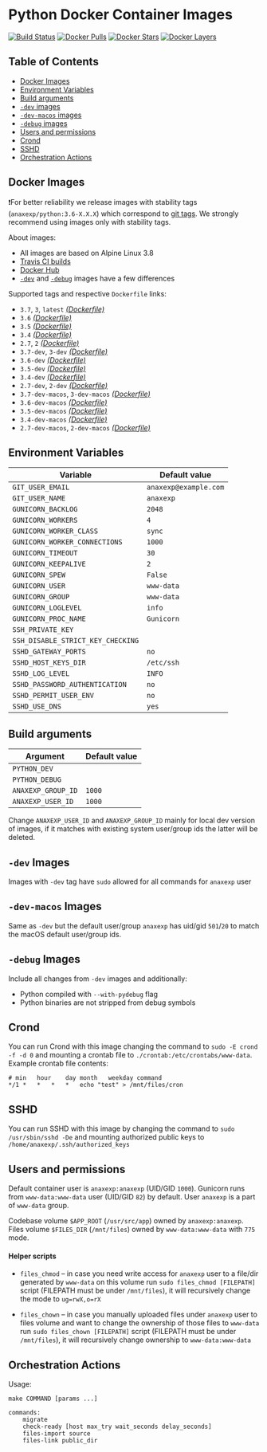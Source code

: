 # Python Docker Container Images

[![Build Status](https://travis-ci.com/anaxexp/python.svg?branch=master)](https://travis-ci.com/anaxexp/python)
[![Docker Pulls](https://img.shields.io/docker/pulls/anaxexp/python.svg)](https://hub.docker.com/r/anaxexp/python)
[![Docker Stars](https://img.shields.io/docker/stars/anaxexp/python.svg)](https://hub.docker.com/r/anaxexp/python)
[![Docker Layers](https://images.microbadger.com/badges/image/anaxexp/python.svg)](https://microbadger.com/images/anaxexp/python)

## Table of Contents

* [Docker Images](#docker-images)
* [Environment Variables](#environment-variables)
* [Build arguments](#build-arguments)    
* [`-dev` images](#-dev-images)
* [`-dev-macos` images](#-dev-macos-images)
* [`-debug` images](#-debug-images)
* [Users and permissions](#users-and-permissions)
* [Crond](#crond)
* [SSHD](#sshd)
* [Orchestration Actions](#orchestration-actions)

## Docker Images

❗For better reliability we release images with stability tags (`anaxexp/python:3.6-X.X.X`) which correspond to [git tags](https://github.com/anaxexp/python/releases). We strongly recommend using images only with stability tags. 

About images:

* All images are based on Alpine Linux 3.8
* [Travis CI builds](https://travis-ci.com/anaxexp/python) 
* [Docker Hub](https://hub.docker.com/r/anaxexp/python) 
* [`-dev`](#-dev-images) and [`-debug`](#-debug-images) images have a few differences

Supported tags and respective `Dockerfile` links:

* `3.7`, `3`, `latest` [_(Dockerfile)_](https://github.com/anaxexp/python/tree/master/Dockerfile)
* `3.6` [_(Dockerfile)_](https://github.com/anaxexp/python/tree/master/Dockerfile)
* `3.5` [_(Dockerfile)_](https://github.com/anaxexp/python/tree/master/Dockerfile)
* `3.4` [_(Dockerfile)_](https://github.com/anaxexp/python/tree/master/Dockerfile)
* `2.7`, `2` [_(Dockerfile)_](https://github.com/anaxexp/python/tree/master/Dockerfile)
* `3.7-dev`, `3-dev` [_(Dockerfile)_](https://github.com/anaxexp/python/tree/master/Dockerfile)
* `3.6-dev` [_(Dockerfile)_](https://github.com/anaxexp/python/tree/master/Dockerfile)
* `3.5-dev` [_(Dockerfile)_](https://github.com/anaxexp/python/tree/master/Dockerfile)
* `3.4-dev` [_(Dockerfile)_](https://github.com/anaxexp/python/tree/master/Dockerfile)
* `2.7-dev`, `2-dev` [_(Dockerfile)_](https://github.com/anaxexp/python/tree/master/Dockerfile)
* `3.7-dev-macos`, `3-dev-macos` [_(Dockerfile)_](https://github.com/anaxexp/python/tree/master/Dockerfile)
* `3.6-dev-macos` [_(Dockerfile)_](https://github.com/anaxexp/python/tree/master/Dockerfile)
* `3.5-dev-macos` [_(Dockerfile)_](https://github.com/anaxexp/python/tree/master/Dockerfile)
* `3.4-dev-macos` [_(Dockerfile)_](https://github.com/anaxexp/python/tree/master/Dockerfile)
* `2.7-dev-macos`, `2-dev-macos` [_(Dockerfile)_](https://github.com/anaxexp/python/tree/master/Dockerfile)

## Environment Variables

| Variable                          | Default value       |
| --------------------------------- | ------------------- |
| `GIT_USER_EMAIL`                  | `anaxexp@example.com` |
| `GIT_USER_NAME`                   | `anaxexp`             |
| `GUNICORN_BACKLOG`                | `2048`              |
| `GUNICORN_WORKERS`                | `4`                 |
| `GUNICORN_WORKER_CLASS`           | `sync`              |
| `GUNICORN_WORKER_CONNECTIONS`     | `1000`              |
| `GUNICORN_TIMEOUT`                | `30`                |
| `GUNICORN_KEEPALIVE`              | `2`                 |
| `GUNICORN_SPEW`                   | `False`             |
| `GUNICORN_USER`                   | `www-data`          |
| `GUNICORN_GROUP`                  | `www-data`          |
| `GUNICORN_LOGLEVEL`               | `info`              |
| `GUNICORN_PROC_NAME`              | `Gunicorn`          |
| `SSH_PRIVATE_KEY`                 |                     |
| `SSH_DISABLE_STRICT_KEY_CHECKING` |                     |
| `SSHD_GATEWAY_PORTS`              | `no`                |
| `SSHD_HOST_KEYS_DIR`              | `/etc/ssh`          |
| `SSHD_LOG_LEVEL`                  | `INFO`              |
| `SSHD_PASSWORD_AUTHENTICATION`    | `no`                |
| `SSHD_PERMIT_USER_ENV`            | `no`                |
| `SSHD_USE_DNS`                    | `yes`               |

## Build arguments

| Argument         | Default value |
| ---------------- | ------------- |
| `PYTHON_DEV`     |               |
| `PYTHON_DEBUG`   |               |
| `ANAXEXP_GROUP_ID` | `1000`        |
| `ANAXEXP_USER_ID`  | `1000`        |

Change `ANAXEXP_USER_ID` and `ANAXEXP_GROUP_ID` mainly for local dev version of images, if it matches with existing system user/group ids the latter will be deleted. 

## `-dev` Images

Images with `-dev` tag have `sudo` allowed for all commands for `anaxexp` user

## `-dev-macos` Images

Same as `-dev` but the default user/group `anaxexp` has uid/gid `501`/`20`  to match the macOS default user/group ids.

## `-debug` Images

Include all changes from `-dev` images and additionally:

* Python compiled with `--with-pydebug` flag
* Python binaries are not stripped from debug symbols

## Crond

You can run Crond with this image changing the command to `sudo -E crond -f -d 0` and mounting a crontab file to `./crontab:/etc/crontabs/www-data`. Example crontab file contents:

```
# min	hour	day	month	weekday	command
*/1	*	*	*	*	echo "test" > /mnt/files/cron
```

## SSHD

You can run SSHD with this image by changing the command to `sudo /usr/sbin/sshd -De` and mounting authorized public keys to `/home/anaxexp/.ssh/authorized_keys`

## Users and permissions

Default container user is `anaxexp:anaxexp` (UID/GID `1000`). Gunicorn runs from `www-data:www-data` user (UID/GID `82`) by default. User `anaxexp` is a part of `www-data` group.

Codebase volume `$APP_ROOT` (`/usr/src/app`) owned by `anaxexp:anaxexp`. Files volume `$FILES_DIR` (`/mnt/files`) owned by `www-data:www-data` with `775` mode.

#### Helper scripts 

* `files_chmod` – in case you need write access for `anaxexp` user to a file/dir generated by `www-data` on this volume run `sudo files_chmod [FILEPATH]` script (FILEPATH must be under `/mnt/files`), it will recursively change the mode to `ug=rwX,o=rX`

* `files_chown` – in case you manually uploaded files under `anaxexp` user to files volume and want to change the ownership of those files to `www-data` run `sudo files_chown [FILEPATH]` script (FILEPATH must be under `/mnt/files`), it will recursively change ownership to `www-data:www-data`

## Orchestration Actions

Usage:
```
make COMMAND [params ...]

commands:
    migrate
    check-ready [host max_try wait_seconds delay_seconds]
    files-import source
    files-link public_dir 
```
